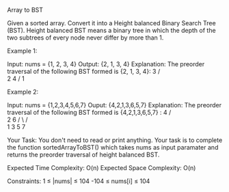 Array to BST 

Given a sorted array. Convert it into a Height balanced Binary Search Tree (BST).
Height balanced BST means a binary tree in which the depth of the two subtrees of every node never differ by more than 1.

Example 1:

Input: nums = {1, 2, 3, 4}
Output: {2, 1, 3, 4}
Explanation: 
The preorder traversal of the following 
BST formed is {2, 1, 3, 4}:
     3
    /  \
   2    4
 /
1

Example 2:

Input: nums = {1,2,3,4,5,6,7}
Ouput: {4,2,1,3,6,5,7}
Explanation: 
The preorder traversal of the following
BST formed is {4,2,1,3,6,5,7} :
        4
       / \
      2   6
     / \  / \
    1   3 5  7
 

Your Task:
You don't need to read or print anything. Your task is to complete the function sortedArrayToBST() which takes nums as input paramater and returns the preorder traversal of height balanced BST.

Expected Time Complexity: O(n)
Expected Space Complexity: O(n)

Constraints:
1 ≤ |nums| ≤ 104
-104 ≤ nums[i] ≤ 104
 
